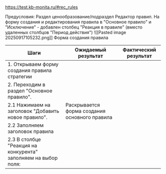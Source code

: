 https://test.kb-monita.ru/#rec_rules

Предусловия:
Раздел ценообразование/подраздел Редактор правил. На форму создания и редактирования правила в "Основное правило" и "Исключение"  - добавлен столбец "Реакция в правиле" (вместо удаленных столбцов "Период действия")
![[Pasted image 20250917105232.png]]
Форма создания правила

| Шаги                                                            | Ожидаемый результат                           | Фактический результат |
| --------------------------------------------------------------- | --------------------------------------------- | --------------------- |
| 1. Открываем форму создания правила стратегии                   |                                               |                       |
| 2. Переходим в раздел "Основное правило".                       |                                               |                       |
| 2.1 Нажимаем на заголовок "Добавить новое правило".             | Раскрывается форма создания основного правила |                       |
| 2.2 Заполняем заголовок правила                                 |                                               |                       |
| 2.3 В столбце "Реакция на конкурента" заполняем на выбор поля:  |                                               |                       |

